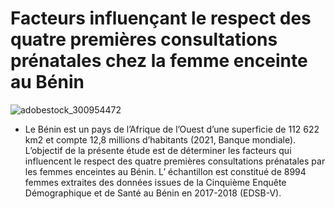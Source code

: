 # Facteurs influençant le respect des quatre premières consultations prénatales chez la femme enceinte au Bénin
![adobestock_300954472](https://github.com/OceaneHountondji/analyse-des-facteurs-influencant-les-consultations-prenatales/assets/123971552/907f8c78-8a0a-4efa-8b3b-f13f6a14f03e)

* Le Bénin est un pays de l’Afrique de l’Ouest d’une superficie de 112 622 km2 et compte 12,8 millions d’habitants (2021, Banque mondiale). L’objectif de la présente étude est de déterminer les facteurs qui influencent le respect des quatre premières consultations prénatales par les femmes enceintes au Bénin. L’ échantillon est constitué de 8994 femmes extraites des données issues de la Cinquième Enquête Démographique et de Santé au Bénin en 2017-2018 (EDSB-V).


